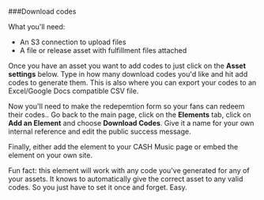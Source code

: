 ###Download codes 

What you'll need:  

 - An S3 connection to upload files
 - A file or release asset with fulfillment files attached

Once you have an asset you want to add codes to just click on the **Asset settings** below. Type in how many download codes you'd like and hit add codes to generate them. This is also where you can export your codes to an Excel/Google Docs compatible CSV file. 

Now you'll need to make the redepemtion form so your fans can redeem their codes.. Go back to the main page, click on the **Elements** tab, click on **Add an Element** and choose **Download Codes**. Give it a name for your own internal reference and edit the public success message. 

 Finally, either add the element to your CASH Music page or embed the element on your own site.

 Fun fact: this element will work with any code you've generated for any of your assets. It knows to automatically give the correct asset to any valid codes. So you just have to set it once and forget. Easy. 

